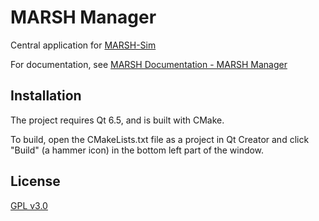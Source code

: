 # MARSH Manager

Central application for [MARSH-Sim](https://github.com/marsh-sim)

For documentation, see [MARSH Documentation - MARSH Manager](https://marsh-sim.github.io/manager.html)

## Installation

The project requires Qt 6.5, and is built with CMake.

To build, open the CMakeLists.txt file as a project in Qt Creator and click "Build" (a hammer icon) in the bottom left part of the window.

## License

[GPL v3.0](https://github.com/marsh-sim/marsh-manager/blob/main/LICENSE.txt)

